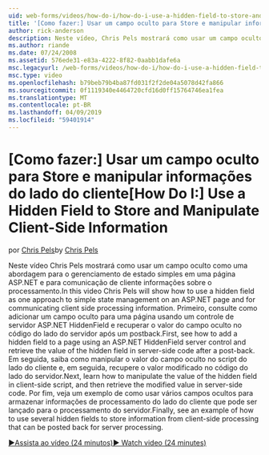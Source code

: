 ```yaml
---
uid: web-forms/videos/how-do-i/how-do-i-use-a-hidden-field-to-store-and-manipulate-client-side-information
title: '[Como fazer:] Usar um campo oculto para Store e manipular informações do lado do cliente | Microsoft Docs'
author: rick-anderson
description: Neste vídeo, Chris Pels mostrará como usar um campo oculto como uma abordagem para o gerenciamento de estado simples em uma página ASP.NET e para comunicação do lado do cliente...
ms.author: riande
ms.date: 07/24/2008
ms.assetid: 576ede31-e83a-4222-8f82-0aabb1dafe6a
msc.legacyurl: /web-forms/videos/how-do-i/how-do-i-use-a-hidden-field-to-store-and-manipulate-client-side-information
msc.type: video
ms.openlocfilehash: b79beb79b4ba87fd031f2f2de04a5078d42fa866
ms.sourcegitcommit: 0f1119340e4464720cfd16d0ff15764746ea1fea
ms.translationtype: MT
ms.contentlocale: pt-BR
ms.lasthandoff: 04/09/2019
ms.locfileid: "59401914"
---
```

# <a name="how-do-i-use-a-hidden-field-to-store-and-manipulate-client-side-information"></a><span data-ttu-id="1ba71-103">[Como fazer:] Usar um campo oculto para Store e manipular informações do lado do cliente</span><span class="sxs-lookup"><span data-stu-id="1ba71-103">[How Do I:] Use a Hidden Field to Store and Manipulate Client-Side Information</span></span>

<span data-ttu-id="1ba71-104">por [Chris Pels](https://twitter.com/chrispels)</span><span class="sxs-lookup"><span data-stu-id="1ba71-104">by [Chris Pels](https://twitter.com/chrispels)</span></span>

<span data-ttu-id="1ba71-105">Neste vídeo Chris Pels mostrará como usar um campo oculto como uma abordagem para o gerenciamento de estado simples em uma página ASP.NET e para comunicação de cliente informações sobre o processamento.</span><span class="sxs-lookup"><span data-stu-id="1ba71-105">In this video Chris Pels will show how to use a hidden field as one approach to simple state management on an ASP.NET page and for communicating client side processing information.</span></span> <span data-ttu-id="1ba71-106">Primeiro, consulte como adicionar um campo oculto para uma página usando um controle de servidor ASP.NET HiddenField e recuperar o valor do campo oculto no código do lado do servidor após um postback.</span><span class="sxs-lookup"><span data-stu-id="1ba71-106">First, see how to add a hidden field to a page using an ASP.NET HiddenField server control and retrieve the value of the hidden field in server-side code after a post-back.</span></span> <span data-ttu-id="1ba71-107">Em seguida, saiba como manipular o valor do campo oculto no script do lado do cliente e, em seguida, recupere o valor modificado no código do lado do servidor.</span><span class="sxs-lookup"><span data-stu-id="1ba71-107">Next, learn how to manipulate the value of the hidden field in client-side script, and then retrieve the modified value in server-side code.</span></span> <span data-ttu-id="1ba71-108">Por fim, veja um exemplo de como usar vários campos ocultos para armazenar informações de processamento do lado do cliente que pode ser lançado para o processamento do servidor.</span><span class="sxs-lookup"><span data-stu-id="1ba71-108">Finally, see an example of how to use several hidden fields to store information from client-side processing that can be posted back for server processing.</span></span>

[<span data-ttu-id="1ba71-109">&#9654;Assista ao vídeo (24 minutos)</span><span class="sxs-lookup"><span data-stu-id="1ba71-109">&#9654; Watch video (24 minutes)</span></span>](https://channel9.msdn.com/Blogs/ASP-NET-Site-Videos/how-do-i-use-a-hidden-field-to-store-and-manipulate-client-side-information)
